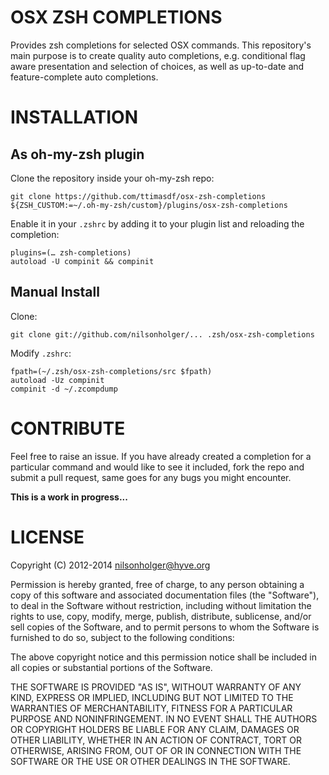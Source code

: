 OSX ZSH COMPLETIONS
===================
Provides zsh completions for selected OSX commands. This repository's main
purpose is to create quality auto completions, e.g. conditional flag aware
presentation and selection of choices, as well as up-to-date and
feature-complete auto completions.

INSTALLATION
============

## As oh-my-zsh plugin

Clone the repository inside your oh-my-zsh repo:

	git clone https://github.com/ttimasdf/osx-zsh-completions ${ZSH_CUSTOM:=~/.oh-my-zsh/custom}/plugins/osx-zsh-completions

Enable it in your `.zshrc` by adding it to your plugin list and reloading the completion:

	plugins=(… zsh-completions)
	autoload -U compinit && compinit

## Manual Install
Clone:

	git clone git://github.com/nilsonholger/... .zsh/osx-zsh-completions

Modify `.zshrc`:

	fpath=(~/.zsh/osx-zsh-completions/src $fpath)
	autoload -Uz compinit
	compinit -d ~/.zcompdump

CONTRIBUTE
==========
Feel free to raise an issue. If you have already created a completion for a
particular command and would like to see it included, fork the repo and submit
a pull request, same goes for any bugs you might encounter.

**This is a work in progress...**

LICENSE
=======

Copyright (C) 2012-2014 nilsonholger@hyve.org

Permission is hereby granted, free of charge, to any person obtaining a copy
of this software and associated documentation files (the "Software"), to deal
in the Software without restriction, including without limitation the rights
to use, copy, modify, merge, publish, distribute, sublicense, and/or sell
copies of the Software, and to permit persons to whom the Software is
furnished to do so, subject to the following conditions:

The above copyright notice and this permission notice shall be included in
all copies or substantial portions of the Software.

THE SOFTWARE IS PROVIDED "AS IS", WITHOUT WARRANTY OF ANY KIND, EXPRESS OR
IMPLIED, INCLUDING BUT NOT LIMITED TO THE WARRANTIES OF MERCHANTABILITY,
FITNESS FOR A PARTICULAR PURPOSE AND NONINFRINGEMENT. IN NO EVENT SHALL THE
AUTHORS OR COPYRIGHT HOLDERS BE LIABLE FOR ANY CLAIM, DAMAGES OR OTHER
LIABILITY, WHETHER IN AN ACTION OF CONTRACT, TORT OR OTHERWISE, ARISING FROM,
OUT OF OR IN CONNECTION WITH THE SOFTWARE OR THE USE OR OTHER DEALINGS IN
THE SOFTWARE.

